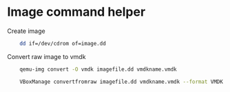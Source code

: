 # Image command helper

Create image

```bash
    dd if=/dev/cdrom of=image.dd
```

Convert raw image to vmdk

```bash
    qemu-img convert -O vmdk imagefile.dd vmdkname.vmdk
```

```bash
    VBoxManage convertfromraw imagefile.dd vmdkname.vmdk --format VMDK
```